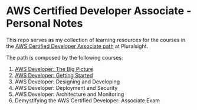 # AWS Certified Developer Associate - Personal Notes

This repo serves as my collection of learning resources for the courses in the [AWS Certified Developer Associate path](https://app.pluralsight.com/paths/certificate/aws-certified-developer-associate) at Pluralsight.

The path is composed by the following courses:

1. [AWS Developer: The Big Picture](./1-the-big-picture/notes.md)
2. [AWS Developer: Getting Started](./2-getting-started/notes.md)
3. AWS Developer: Designing and Developing
4. AWS Developer: Deployment and Security
5. AWS Developer: Architecture and Monitoring
6. Demystifying the AWS Certified Developer: Associate Exam
